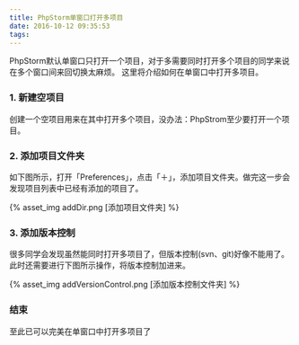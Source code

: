 ```yaml
---
title: PhpStorm单窗口打开多项目
date: 2016-10-12 09:35:53
tags:
---
```


PhpStorm默认单窗口只打开一个项目，对于多需要同时打开多个项目的同学来说在多个窗口间来回切换太麻烦。
这里将介绍如何在单窗口中打开多项目。

### 1. 新建空项目
创建一个空项目用来在其中打开多个项目，没办法：PhpStrom至少要打开一个项目。

### 2. 添加项目文件夹
如下图所示，打开「Preferences」，点击「＋」，添加项目文件夹。做完这一步会发现项目列表中已经有添加的项目了。

{% asset_img addDir.png [添加项目文件夹] %}

### 3. 添加版本控制
很多同学会发现虽然能同时打开多项目了，但版本控制(svn、git)好像不能用了。
此时还需要进行下图所示操作，将版本控制加进来。

{% asset_img addVersionControl.png [添加版本控制文件夹] %}

### 结束
至此已可以完美在单窗口中打开多项目了